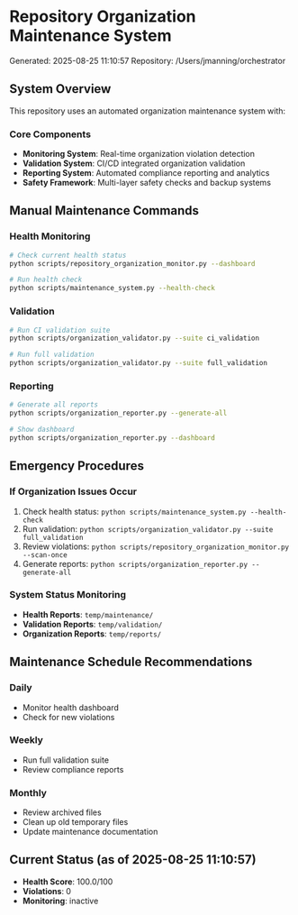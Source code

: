 # Repository Organization Maintenance System
Generated: 2025-08-25 11:10:57
Repository: /Users/jmanning/orchestrator

## System Overview

This repository uses an automated organization maintenance system with:

### Core Components
- **Monitoring System**: Real-time organization violation detection
- **Validation System**: CI/CD integrated organization validation
- **Reporting System**: Automated compliance reporting and analytics
- **Safety Framework**: Multi-layer safety checks and backup systems

## Manual Maintenance Commands

### Health Monitoring
```bash
# Check current health status
python scripts/repository_organization_monitor.py --dashboard

# Run health check
python scripts/maintenance_system.py --health-check
```

### Validation
```bash
# Run CI validation suite
python scripts/organization_validator.py --suite ci_validation

# Run full validation
python scripts/organization_validator.py --suite full_validation
```

### Reporting
```bash
# Generate all reports
python scripts/organization_reporter.py --generate-all

# Show dashboard
python scripts/organization_reporter.py --dashboard
```

## Emergency Procedures

### If Organization Issues Occur
1. Check health status: `python scripts/maintenance_system.py --health-check`
2. Run validation: `python scripts/organization_validator.py --suite full_validation`
3. Review violations: `python scripts/repository_organization_monitor.py --scan-once`
4. Generate reports: `python scripts/organization_reporter.py --generate-all`

### System Status Monitoring
- **Health Reports**: `temp/maintenance/`
- **Validation Reports**: `temp/validation/`
- **Organization Reports**: `temp/reports/`

## Maintenance Schedule Recommendations

### Daily
- Monitor health dashboard
- Check for new violations

### Weekly
- Run full validation suite
- Review compliance reports

### Monthly
- Review archived files
- Clean up old temporary files
- Update maintenance documentation

## Current Status (as of 2025-08-25 11:10:57)

- **Health Score**: 100.0/100
- **Violations**: 0
- **Monitoring**: inactive
